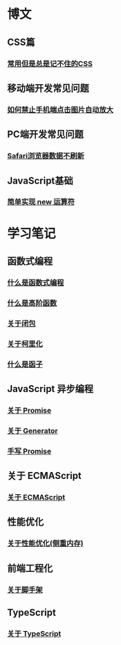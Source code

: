 # 博文

## CSS篇

### [常用但是总是记不住的CSS](../CSS/1.md)

## 移动端开发常见问题

### [如何禁止手机端点击图片自动放大](../Mobile/1.md)

## PC端开发常见问题

### [Safari浏览器数据不刷新](../PC/1.md)

## JavaScript基础

### [简单实现 new 运算符](../JavaScript/HandWritingNew.md)

# 学习笔记

## 函数式编程

### [什么是函数式编程](../JavaScript/FunctionProgram.md)

### [什么是高阶函数](../JavaScript/HigherOrderFunction.md)

### [关于闭包](../JavaScript/Closure.md)

### [关于柯里化](../JavaScript/HaskellBrooksCurry.md)

### [什么是函子](../JavaScript/Functor.md)

## JavaScript 异步编程

### [关于 Promise](../JavaScript/Promise.md)

### [关于 Generator](../JavaScript/Generator.md)

### [手写 Promise](../JavaScript/MyPromise.md)

## 关于 ECMAScript
### [关于 ECMAScript ](../JavaScript/ECMAScript.md)

## 性能优化
### [关于性能优化(侧重内存)](../JavaScript/Performance.md)

## 前端工程化

### [关于脚手架](../Engineering/Falsework.md)

## TypeScript

### [关于 TypeScript ](../TypeScript/TypeScript.md)
